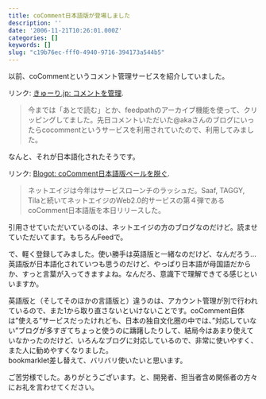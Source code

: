 ```yaml
---
title: coComment日本語版が登場しました
description: ''
date: '2006-11-21T10:26:01.000Z'
categories: []
keywords: []
slug: "c19b76ec-fff0-4940-9716-394173a544b5"
---
```

以前、coCommentというコメント管理サービスを紹介していました。

リンク: [きゅーり.jp: コメントを管理](http://blog.qli.jp/2006/09/post_2842.html "きゅーり.jp: コメントを管理").

> 今までは「あとで読む」とか、feedpathのアーカイブ機能を使って、クリッピングしてました。先日コメントいただいた@akaさんのブログにいったらcocommentというサービスを利用されていたので、利用してみました。

なんと、それが日本語化されたそうです。

リンク: [Blogot: coComment日本語版ベールを脱ぐ](http://www.blogot.com/got/2006/11/cocomment.html "Blogot: coComment日本語版ベールを脱ぐ").

> ネットエイジは今年はサービスローンチのラッシュだ。Saaf, TAGGY, Tilaと続いてネットエイジのWeb2.0的サービスの第４弾であるcoComment日本語版を本日リリースした。

引用させていただいているのは、ネットエイジの方のブログなのだけど。読ませていただいてます。もちろんFeedで。

で、軽く登録してみました。使い勝手は英語版と一緒なのだけど、なんだろう…英語版が日本語化されていつも思うのだけど、やっぱり日本語が母国語だからか、すっと言葉が入ってきますよね。なんだろ、意識下で理解できてる感じといいますか。

英語版と（そしてそのほかの言語版と）違うのは、アカウント管理が別で行われているので、また1から取り直さないといけないことです。coComment自体は”使える”サービスだったけれども、日本の独自文化圏の中では、”対応していない”ブログが多すぎてちょっと使うのに躊躇したりして、結局今はあまり使えていなかったのだけど、いろんなブログに対応しているので、非常に使いやすく、また人に勧めやすくなりました。  
bookmarklet差し替えて、バリバリ使いたいと思います。

ご苦労様でした。ありがとうございます。と、開発者、担当者含め関係者の方々にお礼を言わせてください。